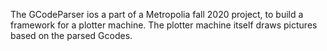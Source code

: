 The GCodeParser ios a part of a Metropolia fall 2020 project, to build a framework for a plotter machine. The plotter machine itself draws pictures based on the parsed Gcodes.
